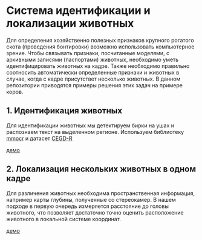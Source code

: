# Система идентификации и локализации животных
Для определения хозяйственно полезных признаков крупного рогатого скота (проведения бонтировки) возможно использовать компьютерное зрение.
Чтобы связывать признаки, посчитанные моделями, с архивными записями (паспортами) животных, необходимо уметь идентифицировать животных на кадре.
Также необходимо правильно соотносить автоматически определенные признаки и животных в случае, когда с кадре присутствет несколько животных.
В данном репозитории приводятся примеры решения этих задач на примере коров.

## 1. Идентификация животных
Для идентификации животных мы детектируем бирки на ушах и распознаем текст на выделенном регионе.
Используем библиотеку [mmocr](https://github.com/open-mmlab/mmocr) и датасет [CEGD-R](https://www.kaggle.com/datasets/fandaoerji/cow-eartag-recognition-dataset)

[демо](https://github.com/user-attachments/assets/fc5afb50-a5be-4321-bdc8-da56803eab24)

## 2. Локализация нескольких животных в одном кадре
Для различения животных необходима пространственная информация, например карты глубины, полученные со стереокамер.
В нашем подходе в первую очередь измеряется расстояние до головы животного,
что позволяет достаточно точно оценить расположение животного в локальной системе координат.

[демо](https://github.com/user-attachments/assets/2ea42c66-73c7-4e59-a403-52f311c10d8e)
